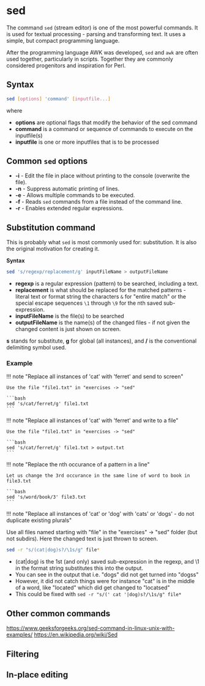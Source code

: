 # sed 

The command ``sed`` (stream editor) is one of the most powerful commands. It is used for textual processing - parsing and transforming text. It uses a simple, but compact programming language. 

After the programming language AWK was developed, ``sed`` and ``awk`` are often used together, particularly in scripts. Together they are commonly considered progenitors and inspiration for Perl. 

## Syntax 

```bash
sed [options] 'command' [inputfile...]
```

where 
- **options** are optional flags that modify the behavior of the sed command
- **command** is a command or sequence of commands to execute on the inputfile(s) 
- **inputfile** is one or more inputfiles that is to be processed 

## Common ``sed`` options 

- **-i** - Edit the file in place without printing to the console (overwrite the file).
- **-n** - Suppress automatic printing of lines.
- **-e** - Allows multiple commands to be executed.
- **-f** - Reads ``sed`` commands from a file instead of the command line.
- **-r** - Enables extended regular expressions. 

## Substitution command

This is probably what ``sed`` is most commonly used for: substitution. It is also the original motivation for creating it. 

**Syntax**
```bash
sed 's/regexp/replacement/g' inputFileName > outputFileName
``` 

- **regexp** is a regular expression (pattern) to be searched, including a text. 
- **replacement** is what should be replaced for the matched patterns - literal text or format string the characters ``&`` for "entire match" or the special escape sequences ``\1`` through ``\9`` for the nth saved sub-expression.
- **inputFileName** is the file(s) to be searched
- **outputFileName** is the name(s) of the changed files - if not given the changed content is just shown on screen.  

**s** stands for substitute, **g** for global (all instances), and **/** is the conventional delimiting symbol used. 

### Example 

!!! note "Replace all instances of 'cat' with 'ferret' and send to screen" 

    Use the file "file1.txt" in "exercises -> "sed" 

    ```bash
    sed 's/cat/ferret/g' file1.txt
    ``` 

!!! note "Replace all instances of 'cat' with 'ferret' and write to a file"

    Use the file "file1.txt" in "exercises -> "sed"

    ```bash
    sed 's/cat/ferret/g' file1.txt > output.txt
    ```

!!! note "Replace the nth occurance of a pattern in a line" 

    Let us change the 3rd occurance in the same line of word to book in file3.txt

    ```bash
    sed 's/word/book/3' file3.txt 
    ```

!!! note "Replace all instances of 'cat' or 'dog' with 'cats' or 'dogs' - do not duplicate existing plurals" 

   Use all files named starting with "file" in the "exercises" -> "sed" folder (but not subdirs). Here the changed text is just thrown to screen.  

   ```bash 
   sed -r "s/(cat|dog)s?/\1s/g" file*
   ```

   - (cat|dog) is the 1st (and only) saved sub-expression in the regexp, and \1 in the format string substitutes this into the output. 
   - You can see in the output that i.e. "dogs" did not get turned into "dogss"
   - However, it did not catch things were for instance "cat" is in the middle of a word, like "located" which did get changed to "locatsed" 
   - This could be fixed with ``sed -r "s/(' cat '|dog)s?/\1s/g" file*`` 

## Other common commands 
https://www.geeksforgeeks.org/sed-command-in-linux-unix-with-examples/
https://en.wikipedia.org/wiki/Sed


## Filtering

## In-place editing

